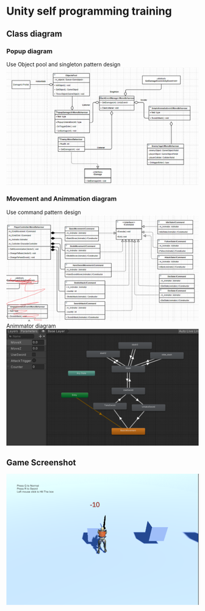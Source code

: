 # Unity self programming training
## Class diagram
### Popup diagram
Use Object pool and singleton pattern design
![flow_mg flow_popup](docs/img/flow_poppup.png)
### Movement and Animmation diagram
Use command pattern design
![flow_mg flow_popup](docs/img/flow_animation2.png)
Animmator diagram
![flow_mg flow_popup](docs/img/animator.png)
## Game Screenshot
![flow_mg flow_popup](docs/img/gameplay.png)